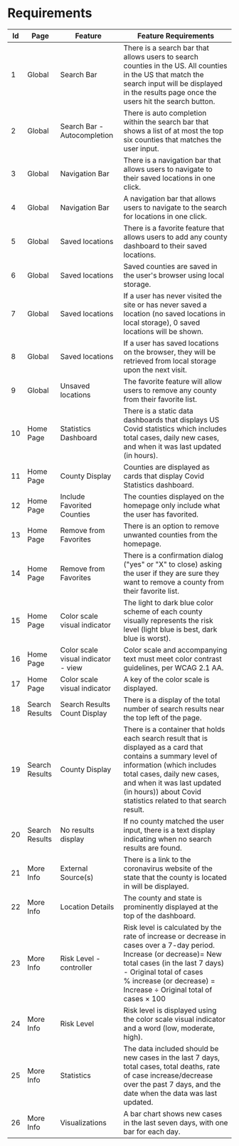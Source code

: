 # Requirements

| **Id** | **Page** | **Feature** | **Feature Requirements** |
| --- | --- | --- | --- |
| 1 | Global | Search Bar | There is a search bar that allows users to search counties in the US. All counties in the US that match the search input will be displayed in the results page once the users hit the search button. |
| 2 | Global | Search Bar - Autocompletion | There is auto completion within the search bar that shows a list of at most the top six counties that matches the user input. |
| 3 | Global | Navigation Bar | There is a navigation bar that allows users to navigate to their saved locations in one click. |
| 4 | Global | Navigation Bar | A navigation bar that allows users to navigate to the search for locations in one click. |
| 5 | Global | Saved locations | There is a favorite feature that allows users to add any county dashboard to their saved locations. |
| 6 | Global | Saved locations | Saved counties are saved in the user&#39;s browser using local storage. |
| 7 | Global | Saved locations | If a user has never visited the site or has never saved a location (no saved locations in local storage), 0 saved locations will be shown. |
| 8 | Global | Saved locations | If a user has saved locations on the browser, they will be retrieved from local storage upon the next visit. |
| 9 | Global | Unsaved locations | The favorite feature will allow users to remove any county from their favorite list. |
| 10 | Home Page | Statistics Dashboard | There is a static data dashboards that displays US Covid statistics which includes total cases, daily new cases, and when it was last updated (in hours). |
| 11 | Home Page | County Display | Counties are displayed as cards that display Covid Statistics dashboard. |
| 12 | Home Page | Include Favorited Counties | The counties displayed on the homepage only include what the user has favorited. |
| 13 | Home Page | Remove from Favorites | There is an option to remove unwanted counties from the homepage. |
| 14 | Home Page | Remove from Favorites | There is a confirmation dialog (&quot;yes&quot; or &quot;X&quot; to close) asking the user if they are sure they want to remove a county from their favorite list. |
| 15 | Home Page | Color scale visual indicator | The light to dark blue color scheme of each county visually represents the risk level (light blue is best, dark blue is worst). |
| 16 | Home Page | Color scale visual indicator - view | Color scale and accompanying text must meet color contrast guidelines, per WCAG 2.1 AA. |
| 17 | Home Page | Color scale visual indicator | A key of the color scale is displayed. |
| 18 | Search Results | Search Results Count Display | There is a display of the total number of search results near the top left of the page. |
| 19 | Search Results | County Display | There is a container that holds each search result that is displayed as a card that contains a summary level of information (which includes total cases, daily new cases, and when it was last updated (in hours)) about Covid statistics related to that search result. |
| 20 | Search Results | No results display | If no county matched the user input, there is a text display indicating when no search results are found. |
| 21 | More Info | External Source(s) | There is a link to the coronavirus website of the state that the county is located in will be displayed. |
| 22 | More Info | Location Details | The county and state is prominently displayed at the top of the dashboard. |
| 23 | More Info | Risk Level - controller | Risk level is calculated by the rate of increase or decrease in cases over a 7-day period. <br /> Increase (or decrease)= New total cases (in the last 7 days) - Original total of cases <br /> % increase (or decrease) = Increase ÷ Original total of cases × 100 |
| 24 | More Info | Risk Level | Risk level is displayed using the color scale visual indicator and a word (low, moderate, high). |
| 25 | More Info | Statistics | The data included should be new cases in the last 7 days, total cases, total deaths, rate of case increase/decrease over the past 7 days, and the date when the data was last updated. |
| 26 | More Info | Visualizations | A bar chart shows new cases in the last seven days, with one bar for each day. |